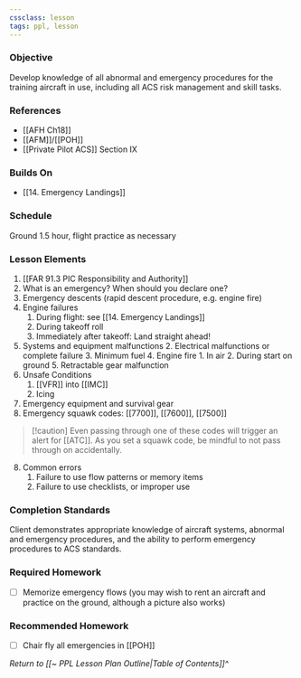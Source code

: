 ```yaml
---
cssclass: lesson
tags: ppl, lesson
---
```

### Objective
Develop knowledge of all abnormal and emergency procedures for the training aircraft in use, including all ACS risk management and skill tasks.

### References
- [[AFH Ch18]]
- [[AFM]]/[[POH]]
- [[Private Pilot ACS]] Section IX

### Builds On
- [[14. Emergency Landings]]

### Schedule
Ground 1.5 hour, flight practice as necessary

### Lesson Elements
1. [[FAR 91.3 PIC Responsibility and Authority]]
2. What is an emergency? When should you declare one?
3. Emergency descents (rapid descent procedure, e.g. engine fire)
4. Engine failures
	1. During flight: see [[14. Emergency Landings]]
	2. During takeoff roll
	3. Immediately after takeoff: Land straight ahead!
5. Systems and equipment malfunctions
	2. Electrical malfunctions or complete failure
	3. Minimum fuel
	4. Engine fire
		1. In air
		2. During start on ground
	5. Retractable gear malfunction
6. Unsafe Conditions
	1. [[VFR]] into [[IMC]]
	2. Icing
7. Emergency equipment and survival gear
8. Emergency squawk codes: [[7700]], [[7600]], [[7500]]
> [!caution] Even passing through one of these codes will trigger an alert for [[ATC]]. As you set a squawk code, be mindful to not pass through on accidentally.
8. Common errors
	1. Failure to use flow patterns or memory items
	2. Failure to use checklists, or improper use

### Completion Standards
Client demonstrates appropriate knowledge of aircraft systems, abnormal and emergency procedures, and the ability to perform emergency procedures to ACS standards.

### Required Homework
- [ ] Memorize emergency flows (you may wish to rent an aircraft and practice on the ground, although a picture also works)

### Recommended Homework
- [ ] Chair fly all emergencies in [[POH]]

*Return to [[~ PPL Lesson Plan Outline|Table of Contents]]^*